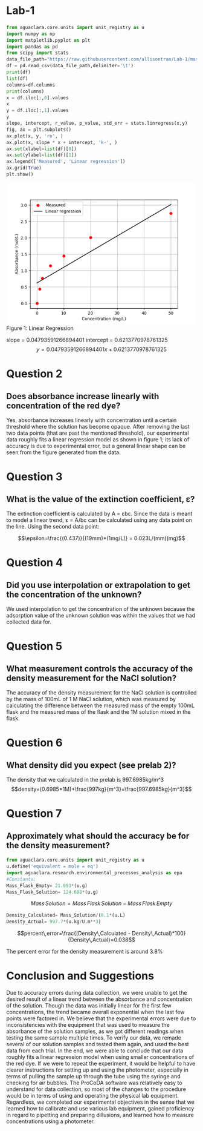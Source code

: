# Lab-1
``` python
from aguaclara.core.units import unit_registry as u
import numpy as np
import matplotlib.pyplot as plt
import pandas as pd
from scipy import stats
data_file_path="https://raw.githubusercontent.com/allisontran/Lab-1/master/lab1data.tsv"
df = pd.read_csv(data_file_path,delimiter='\t')
print(df)
list(df)
columns=df.columns
print(columns)
x = df.iloc[:,0].values
x
y = df.iloc[:,1].values
y
slope, intercept, r_value, p_value, std_err = stats.linregress(x,y)
fig, ax = plt.subplots()
ax.plot(x, y, 'ro', )
ax.plot(x, slope * x + intercept, 'k-', )
ax.set(xlabel=list(df)[0])
ax.set(ylabel=list(df)[1])
ax.legend(['Measured', 'Linear regression'])
ax.grid(True)
plt.show()

```
![lab1](https://github.com/allisontran/Lab-1/blob/master/Lab1Figure(Group3).png)
Figure 1: Linear Regression

slope = 0.04793591266894401
intercept = 0.6213770978761325
$$y=0.04793591266894401x+0.6213770978761325$$

# Question 2
## Does absorbance increase linearly with concentration of the red dye?

Yes, absorbance increases linearly with concentration until a certain threshold where the solution has become opaque. After removing the last two data points (that are past the mentioned threshold), our experimental data roughly fits a linear regression model as shown in figure 1; its lack of accuracy is due to experimental error, but a general linear shape can be seen from the figure generated from the data.

# Question 3
## What is the value of the extinction coefficient, ε?

The extinction coefficient is calculated by A = εbc. Since the data is meant to model a linear trend, ε = A/bc can be calculated using any data point on the line. Using the second data point:

$$\epsilon=\frac{(0.437)}{(19mm)*(1mg/L)} = 0.023L/(mm)(mg)$$

# Question 4
## Did you use interpolation or extrapolation to get the concentration of the unknown?

We used interpolation to get the concentration of the unknown because the adsorption value of the unknown solution was within the values that we had collected data for.

# Question 5
## What measurement controls the accuracy of the density measurement for the NaCl solution?

The accuracy of the density measurement for the NaCl solution is controlled by the mass of 100mL of 1 M NaCl solution, which was measured by calculating the difference between the measured mass of the empty 100mL flask and the measured mass of the flask and the 1M solution mixed in the flask.

# Question 6
## What density did you expect (see prelab 2)?

The density that we calculated in the prelab is 997.6985kg/m^3
$$density=(0.6985*1M)+\frac{997kg}{m^3}=\frac{997.6985kg}{m^3}$$

# Question 7
## Approximately what should the accuracy be for the density measurement?

```python
from aguaclara.core.units import unit_registry as u
u.define('equivalent = mole = eq')
import aguaclara.research.environmental_processes_analysis as epa
#Constants:
Mass_Flask_Empty= 21.093*(u.g)
Mass_Flask_Solution= 124.688*(u.g)
```

$$Mass\,Solution= Mass\,Flask\,Solution - Mass\,Flask\,Empty$$

```python
Density_Calculated= Mass_Solution/(0.1*(u.L)
Density_Actual= 997.7*(u.kg/U.m**3)
```

$$percent\,error=\frac{(Density\,Calculated - Density\,Actual)*100}{Density\,Actual}=0.038$$

The percent error for the density measurement is around 3.8%

# Conclusion and Suggestions
Due to accuracy errors during data collection, we were unable to get the desired result of a linear trend between the absorbance and concentration of the solution. Though the data was initially linear for the first few concentrations, the trend became overall exponential when the last few points were factored in. We believe that the experimental errors were due to inconsistencies with the equipment that was used to measure the absorbance of the solution samples, as we got different readings when testing the same sample multiple times. To verify our data, we remade several of our solution samples and tested them again, and used the best data from each trial. In the end, we were able to conclude that our data roughly fits a linear regression model when using smaller concentrations of the red dye. If we were to repeat the experiment, it would be helpful to have clearer instructions for setting up and using the photometer, especially in terms of pulling the sample up through the tube using the syringe and checking for air bubbles. The ProCoDA software was relatively easy to understand for data collection, so most of the changes to the procedure would be in terms of using and operating the physical lab equipment. Regardless, we completed our experimental objectives in the sense that we learned how to calibrate and use various lab equipment, gained proficiency in regard to pipetting and preparing dillusions, and learned how to measure concentrations using a photometer.
